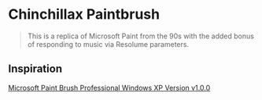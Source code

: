 # Chinchillax Paintbrush
> This is a replica of Microsoft Paint from the 90s with the added bonus of responding to music via Resolume parameters. 

## Inspiration
[Microsoft Paint Brush Professional Windows XP Version v1.0.0](https://www.youtube.com/watch?v=Q6H21AaQw5Y)